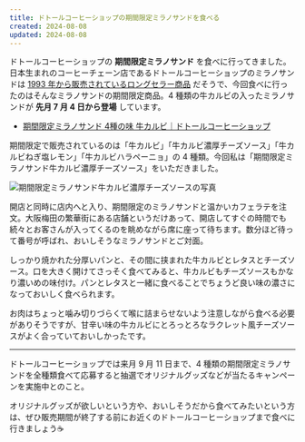 ```yaml
---
title: ドトールコーヒーショップの期間限定ミラノサンドを食べる
created: 2024-08-08
updated: 2024-08-08
---
```


ドトールコーヒーショップの **期間限定ミラノサンド** を食べに行ってきました。日本生まれのコーヒーチェーン店であるドトールコーヒーショップのミラノサンドは [1993 年から販売されているロングセラー商品](https://www.doutor.co.jp/dcs/taste/bread.html) だそうで、今回食べに行ったのはそんなミラノサンドの期間限定商品。4 種類の牛カルビの入ったミラノサンドが **先月 7 月 4 日から登場** しています。

- [期間限定ミラノサンド 4種の味 牛カルビ｜ドトールコーヒーショップ](https://www.doutor.co.jp/dcs/menu/fair/milano_gyukarubi2024/index.html)

期間限定で販売されているのは「牛カルビ」「牛カルビ濃厚チーズソース」「牛カルビねぎ塩レモン」「牛カルビハラペーニョ」の 4 種類。今回私は「期間限定ミラノサンド牛カルビ濃厚チーズソース」をいただきました。

![期間限定ミラノサンド牛カルビ濃厚チーズソースの写真](728450b2-a57e-48dc-61ce-18b9b71a0600)

開店と同時に店内へと入り、期間限定のミラノサンドと温かいカフェラテを注文。大阪梅田の繁華街にある店舗というだけあって、開店してすぐの時間でも続々とお客さんが入ってくるのを眺めながら席に座って待ちます。数分ほど待って番号が呼ばれ、おいしそうなミラノサンドとご対面。

しっかり焼かれた分厚いパンと、その間に挟まれた牛カルビとレタスとチーズソース。口を大きく開けてさっそく食べてみると、牛カルビもチーズソースもかなり濃いめの味付け。パンとレタスと一緒に食べることでちょうど良い味の濃さになっておいしく食べられます。

お肉はちょっと噛み切りづらくて喉に詰まらせないよう注意しながら食べる必要がありそうですが、甘辛い味の牛カルビにとろっとろなラクレット風チーズソースがよく合っていておいしかったです。

---

ドトールコーヒーショップでは来月 9 月 11 日まで、4 種類の期間限定ミラノサンドを全種類食べて応募すると抽選でオリジナルグッズなどが当たるキャンペーンを実施中とのこと。

オリジナルグッズが欲しいという方や、おいしそうだから食べてみたいという方は、ぜひ販売期間が終了する前にお近くのドトールコーヒーショップまで食べに行きましょう☕
